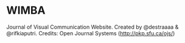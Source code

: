 # WIMBA
Journal of Visual Communication Website. Created by @destraaaa & @rifkiaputri.
Credits: Open Journal Systems (http://pkp.sfu.ca/ojs/)
